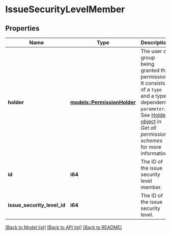 # IssueSecurityLevelMember

## Properties

Name | Type | Description | Notes
------------ | ------------- | ------------- | -------------
**holder** | [**models::PermissionHolder**](PermissionHolder.md) | The user or group being granted the permission. It consists of a `type` and a type-dependent `parameter`. See [Holder object](../api-group-permission-schemes/#holder-object) in *Get all permission schemes* for more information. | 
**id** | **i64** | The ID of the issue security level member. | 
**issue_security_level_id** | **i64** | The ID of the issue security level. | 

[[Back to Model list]](../README.md#documentation-for-models) [[Back to API list]](../README.md#documentation-for-api-endpoints) [[Back to README]](../README.md)


